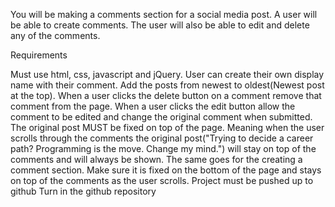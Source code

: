 You will be making a comments section for a social media post. A user will be able to create comments. The user will also be able to edit and delete any of the comments.

Requirements    

Must use html, css, javascript and jQuery.
User can create their own display name with their comment.
Add the posts from newest to oldest(Newest post at the top).
When a user clicks the delete button on a comment remove that comment from the page.
When a user clicks the edit button allow the comment to be edited and change the original comment when submitted.
The original post MUST be fixed on top of the page. Meaning when the user scrolls through the comments the original post("Trying to decide a career path? Programming is the move. Change my mind.") will stay on top of the comments and will always be shown.
The same goes for the creating a comment section. Make sure it is fixed on the bottom of the page and stays on top of the comments as the user scrolls.
Project must be pushed up to github
Turn in the github repository
